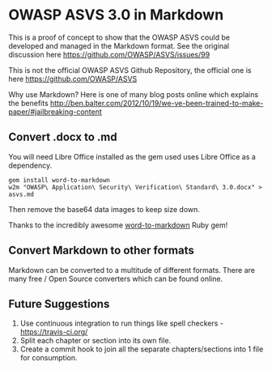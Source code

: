 # OWASP ASVS 3.0 in Markdown

This is a proof of concept to show that the OWASP ASVS could be developed and managed in the Markdown format. See the original discussion here https://github.com/OWASP/ASVS/issues/99

This is not the official OWASP ASVS Github Repository, the official one is here https://github.com/OWASP/ASVS

Why use Markdown? Here is one of many blog posts online which explains the benefits http://ben.balter.com/2012/10/19/we-ve-been-trained-to-make-paper/#jailbreaking-content

## Convert .docx to .md

You will need Libre Office installed as the gem used uses Libre Office as a dependency.

```
gem install word-to-markdown
w2m "OWASP\ Application\ Security\ Verification\ Standard\ 3.0.docx" > asvs.md
```

Then remove the base64 data images to keep size down.

Thanks to the incredibly awesome [word-to-markdown](https://github.com/benbalter/word-to-markdown) Ruby gem!

## Convert Markdown to other formats

Markdown can be converted to a multitude of different formats. There are many free / Open Source converters which can be found online.

## Future Suggestions

1. Use continuous integration to run things like spell checkers - https://travis-ci.org/
2. Split each chapter or section into its own file.
3. Create a commit hook to join all the separate chapters/sections into 1 file for consumption.
